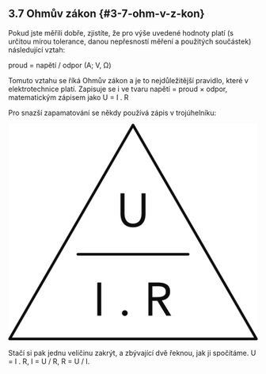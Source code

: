 ## 3.7 Ohmův zákon {#3-7-ohm-v-z-kon}

Pokud jste měřili dobře, zjistíte, že pro výše uvedené hodnoty platí (s určitou mírou tolerance, danou nepřesností měření a použitých součástek) následující vztah:

proud = napětí / odpor (A; V, Ω)

Tomuto vztahu se říká Ohmův zákon a je to nejdůležitější pravidlo, které v elektrotechnice platí. Zapisuje se i ve tvaru napětí = proud × odpor, matematickým zápisem jako U = I . R

Pro snazší zapamatování se někdy používá zápis v trojúhelníku:

![069-1.png](images/000127.png)

Stačí si pak jednu veličinu zakrýt, a zbývající dvě řeknou, jak ji spočítáme. U = I . R, I = U / R, R = U / I.